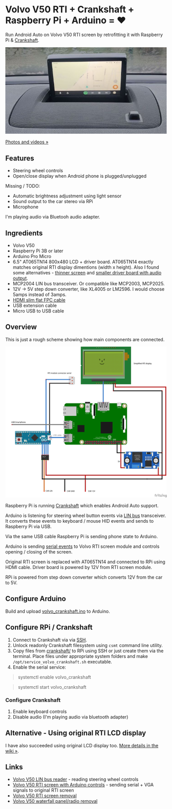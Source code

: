 # Volvo V50 RTI + Crankshaft + Raspberry Pi + Arduino = ❤️

Run Android Auto on Volvo V50 RTI screen by retrofitting it with Raspberry Pi & [Crankshaft](https://getcrankshaft.com/).

[![Working example](media/android_auto.jpg)](https://photos.app.goo.gl/vtM3ymQ5z1pJNeDw8)

[Photos and videos »](https://photos.app.goo.gl/vtM3ymQ5z1pJNeDw8)

## Features

- Steering wheel controls
- Open/close display when Android phone is plugged/unplugged

Missing / TODO:

- Automatic brightness adjustment using light sensor
- Sound output to the car stereo via RPi
- Microphone

I'm playing audio via Bluetooh audio adapter. 

## Ingredients

- Volvo V50
- Raspberry Pi 3B or later
- Arduino Pro Micro
- 6.5" AT065TN14 800x480 LCD + driver board. AT065TN14 exactly matches original RTI display dimentions (width x height). Also I found some alternatives - [thinner screen](https://www.aliexpress.com/item/4000329488912.html?spm=a2g0s.9042311.0.0.439c4c4dvR4vq8) and [smaller driver board with audio output](https://www.aliexpress.com/item/4001175095149.html?spm=a2g0s.9042311.0.0.439c4c4dvR4vq8).
- MCP2004 LIN bus transceiver. Or compatible like MCP2003, MCP2025.
- 12V -> 5V step down converter, like XL4005 or LM2596. I would choose 5amps instead of 3amps.
- [HDMI slim flat FPC cable](https://amzn.to/3hjNZCM)
- USB extension cable
- Micro USB to USB cable

## Overview

This is just a rough scheme showing how main components are connected. 

![Rough scheme](media/sketch_bb.png)

Raspberry Pi is running [Crankshaft](https://getcrankshaft.com/) which enables Android Auto support.

Arduino is listening for steering wheel button events via [LIN bus](https://github.com/laurynas/volvo_linbus) transceiver. It converts these events to keyboard / mouse HID events and sends to Raspberry Pi via USB.

Via the same USB cable Raspberry Pi is sending phone state to Arduino.

Arduino is sending [serial events](https://github.com/laurynas/volvo#screen-control-signal) to Volvo RTI screen module and controls opening / closing of the screen.

Original RTI screen is replaced with AT065TN14 and connected to RPi using HDMI cable. Driver board is powered by 12V from RTI screen module.

RPi is powered from step down converter which converts 12V from the car to 5V.

## Configure Arduino

Build and upload [volvo_crankshaft.ino](volvo_crankshaft.ino) to Arduino.

## Configure RPi / Crankshaft

1. Connect to Crankshaft via via [SSH](https://github.com/opencardev/crankshaft/wiki/Crankshaft-dev-mode).
2. Unlock readonly Crankshaft filesystem using `csmt` command line utility.
3. Copy files from [crankshaft/](crankshaft/) to RPi using SSH or just create them via the terminal. Place files under appropriate system folders and make `/opt/service_volvo_crankshaft.sh` executable.
4. Enable the serial service:

> systemctl enable volvo_crankshaft

> systemctl start volvo_crankshaft 

### Configure Crankshaft

1. Enable keyboard controls
2. Disable audio (I'm playing audio via bluetooth adapter)

## Alternative - Using original RTI LCD display

I have also succeeded using original LCD display too. [More details in the wiki »](https://github.com/laurynas/volvo_crankshaft/wiki/Using-original-RTI-LCD-display).

## Links

- [Volvo V50 LIN bus reader](https://github.com/laurynas/volvo_linbus) - reading steering wheel controls
- [Volvo V50 RTI screen with Arduino controls](https://github.com/laurynas/volvo) - sending serial + VGA signals to original RTI screen
- [Volvo V50 RTI screen removal](https://www.youtube.com/watch?v=MJirMelq5ys)
- [Volvo V50 waterfall panel/radio removal](https://www.youtube.com/watch?v=Xo5NpBt04qs)
